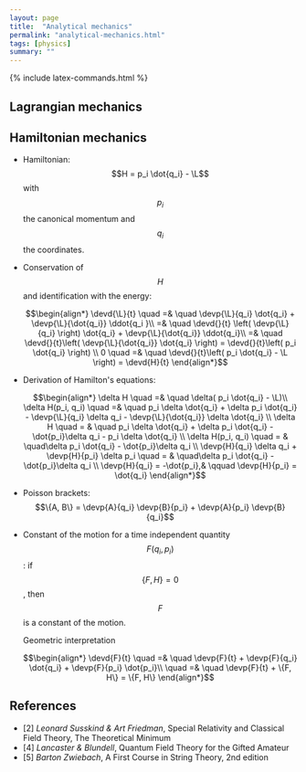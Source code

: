 ```yaml
---
layout: page
title:  "Analytical mechanics"
permalink: "analytical-mechanics.html"
tags: [physics]
summary: ""
---
```


{% include latex-commands.html %}


## Lagrangian mechanics
## Hamiltonian mechanics
* 	Hamiltonian: $$H = p_i \dot{q_i} - \L$$ with $$p_i$$ the canonical momentum and $$q_i$$ the coordinates.
* Conservation of $$H$$ and identification with the energy:

	$$\begin{align*}
    \devd{\L}{t} \quad =& 
    \quad \devp{\L}{q_i} \dot{q_i} + \devp{\L}{\dot{q_i}} \ddot{q_i }\\ =&
    \quad \devd{}{t} \left(  \devp{\L}{q_i} \right) \dot{q_i} + \devp{\L}{\dot{q_i}} \ddot{q_i}\\ =&
    \quad \devd{}{t}\left( \devp{\L}{\dot{q_i}} \dot{q_i} \right) =  \devd{}{t}\left( p_i \dot{q_i} \right) \\
    0 \quad =& \quad  \devd{}{t}\left( p_i \dot{q_i} - \L \right) = \devd{H}{t}
	\end{align*}$$
* Derivation of Hamilton's equations:

  $$\begin{align*}
  \delta H \quad =& \quad \delta( p_i \dot{q_i} - \L)\\
  \delta H(p_i, q_i) \quad =& \quad p_i \delta \dot{q_i} + \delta p_i \dot{q_i} - \devp{\L}{q_i} \delta q_i - \devp{\L}{\dot{q_i}} \delta \dot{q_i} \\
  \delta H \quad = & \quad p_i \delta \dot{q_i} + \delta p_i \dot{q_i} - \dot{p_i}\delta q_i - p_i \delta \dot{q_i} \\
  \delta H(p_i, q_i) \quad = & \quad\delta p_i \dot{q_i} - \dot{p_i}\delta q_i \\			 
  \devp{H}{q_i} \delta q_i + \devp{H}{p_i} \delta p_i \quad = & \quad\delta p_i \dot{q_i} - \dot{p_i}\delta q_i \\	
  \devp{H}{q_i} = -\dot{p_i},& \qquad  \devp{H}{p_i} = \dot{q_i}
  \end{align*}$$
* Poisson brackets: $$\{A, B\} = \devp{A}{q_i} \devp{B}{p_i} + \devp{A}{p_i}  \devp{B}{q_i}$$
* Constant of the motion for a time independent quantity $$F(q_i, p_i)$$: if $$\{F, H\}=0$$, then $$F$$ is a constant of the motion. 

  Geometric interpretation

  $$\begin{align*}
  \devd{F}{t} \quad =& \quad \devp{F}{t} + \devp{F}{q_i} \dot{q_i} + \devp{F}{p_i} \dot{p_i}\\
  \quad =& \quad \devp{F}{t} + \{F, H\} =  \{F, H\}
  \end{align*}$$


## References
* [2] *Leonard Susskind & Art Friedman*, Special Relativity and Classical Field Theory, The Theoretical Minimum
* [4] *Lancaster & Blundell*, Quantum Field Theory for the Gifted Amateur
* [5] *Barton Zwiebach*, A First Course in String Theory, 2nd edition